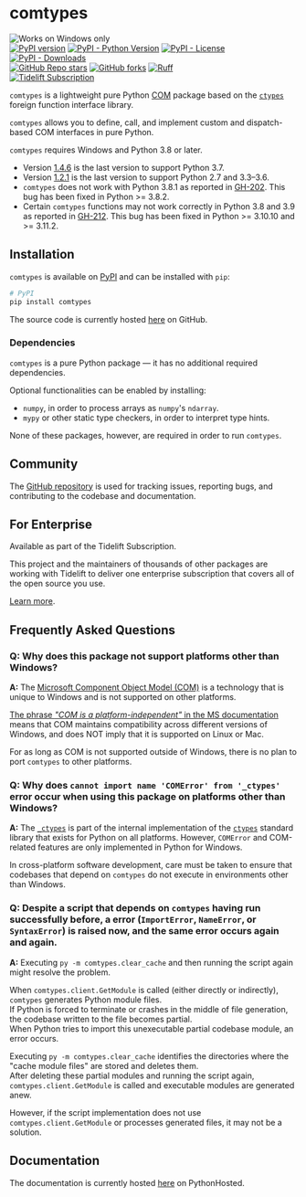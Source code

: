 # comtypes

![Works on Windows only](https://img.shields.io/badge/-Windows-0078D6.svg?logo=windows&style=flat)  
[![PyPI version](https://badge.fury.io/py/comtypes.svg)](https://pypi.org/project/comtypes/) [![PyPI - Python Version](https://img.shields.io/pypi/pyversions/comtypes)](https://pypi.org/project/comtypes/) [![PyPI - License](https://img.shields.io/pypi/l/comtypes)](https://pypi.org/project/comtypes/) [![PyPI - Downloads](https://img.shields.io/pypi/dm/comtypes)](https://pypi.org/project/comtypes/)  
[![GitHub Repo stars](https://img.shields.io/github/stars/enthought/comtypes?style=social)](https://github.com/enthought/comtypes/stargazers) [![GitHub forks](https://img.shields.io/github/forks/enthought/comtypes?style=social)](https://github.com/enthought/comtypes/network/members) [![Ruff](https://img.shields.io/endpoint?url=https://raw.githubusercontent.com/astral-sh/ruff/main/assets/badge/v2.json)](https://github.com/astral-sh/ruff)  
[![Tidelift Subscription](https://tidelift.com/badges/package/pypi/comtypes)](https://tidelift.com/subscription/pkg/pypi-comtypes?utm_source=pypi-comtypes&utm_medium=readme)


`comtypes` is a lightweight pure Python [COM](https://learn.microsoft.com/en-us/windows/win32/com/component-object-model--com--portal) package based on the [`ctypes`](https://docs.python.org/library/ctypes.html) foreign function interface library.

`comtypes` allows you to define, call, and implement custom and dispatch-based COM interfaces in pure Python.

`comtypes` requires Windows and Python 3.8 or later.
- Version [1.4.6](https://pypi.org/project/comtypes/1.4.6/) is the last version to support Python 3.7.
- Version [1.2.1](https://pypi.org/project/comtypes/1.2.1/) is the last version to support Python 2.7 and 3.3–3.6.
- `comtypes` does not work with Python 3.8.1 as reported in [GH-202](https://github.com/enthought/comtypes/issues/202). This bug has been fixed in Python >= 3.8.2.
- Certain `comtypes` functions may not work correctly in Python 3.8 and 3.9 as reported in [GH-212](https://github.com/enthought/comtypes/issues/212). This bug has been fixed in Python >= 3.10.10 and >= 3.11.2.

## Installation

`comtypes` is available on [PyPI](https://pypi.org/project/comtypes) and can be installed with `pip`:
```sh
# PyPI
pip install comtypes
```

The source code is currently hosted [here](https://github.com/enthought/comtypes) on GitHub.

### Dependencies

`comtypes` is a pure Python package — it has no additional required dependencies.

Optional functionalities can be enabled by installing:
- `numpy`, in order to process arrays as `numpy`'s `ndarray`.
- `mypy` or other static type checkers, in order to interpret type hints.

None of these packages, however, are required in order to run `comtypes`.

## Community

The [GitHub repository](https://github.com/enthought/comtypes) is used for tracking issues, reporting bugs, and contributing to the codebase and documentation.

## For Enterprise

Available as part of the Tidelift Subscription.

This project and the maintainers of thousands of other packages are working with Tidelift to deliver one enterprise subscription that covers all of the open source you use.

[Learn more](https://tidelift.com/subscription/pkg/pypi-comtypes?utm_source=pypi-comtypes&utm_medium=referral&utm_campaign=github).

## Frequently Asked Questions

### Q: Why does this package not support platforms other than Windows?
**A:** The [Microsoft Component Object Model (COM)](https://learn.microsoft.com/en-us/windows/win32/com/com-technical-overview) is a technology that is unique to Windows and is not supported on other platforms.

[The phrase _"COM is a platform-independent"_ in the MS documentation](https://learn.microsoft.com/en-us/windows/win32/com/component-object-model--com--portal) means that COM maintains compatibility across different versions of Windows, and does NOT imply that it is supported on Linux or Mac.

For as long as COM is not supported outside of Windows, there is no plan to port `comtypes` to other platforms.

### Q: Why does `cannot import name 'COMError' from '_ctypes'` error occur when using this package on platforms other than Windows?
**A:** The [`_ctypes`](https://github.com/python/cpython/blob/main/Modules/_ctypes/_ctypes.c) is part of the internal implementation of the [`ctypes`](https://github.com/python/cpython/blob/main/Lib/ctypes/) standard library that exists for Python on all platforms.
However, `COMError` and COM-related features are only implemented in Python for Windows.

In cross-platform software development, care must be taken to ensure that codebases that depend on `comtypes` do not execute in environments other than Windows.

### Q: Despite a script that depends on `comtypes` having run successfully before, a error (`ImportError`, `NameError`, or `SyntaxError`) is raised now, and the same error occurs again and again.

**A:** Executing `py -m comtypes.clear_cache` and then running the script again might resolve the problem.

When `comtypes.client.GetModule` is called (either directly or indirectly), `comtypes` generates Python module files.  
If Python is forced to terminate or crashes in the middle of file generation, the codebase written to the file becomes partial.  
When Python tries to import this unexecutable partial codebase module, an error occurs.

Executing `py -m comtypes.clear_cache` identifies the directories where the "cache module files" are stored and deletes them.  
After deleting these partial modules and running the script again, `comtypes.client.GetModule` is called and executable modules are generated anew.

However, if the script implementation does not use `comtypes.client.GetModule` or processes generated files, it may not be a solution.

## Documentation

The documentation is currently hosted [here](https://pythonhosted.org/comtypes) on PythonHosted.
